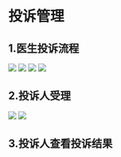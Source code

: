 # 投诉管理
## 1.医生投诉流程
![](/assets/未命名1526621535.png)
![](/assets/未命名1526621554.png)
![](/assets/未命名1526621572.png)
![](/assets/未命名1526621581.png)
## 2.投诉人受理
![](/assets/微信图片_20180518134726.jpg)
![](/assets/微信图片_20180518134830.jpg)
## 3.投诉人查看投诉结果
